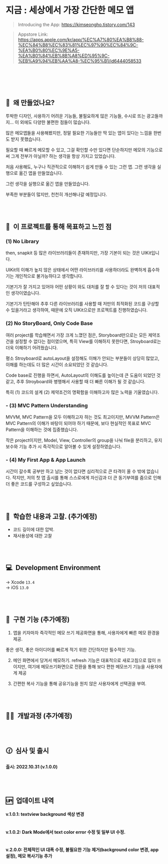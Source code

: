 # 지금 : 세상에서 가장 간단한 메모 앱
> Introducing the App: https://kimseongho.tistory.com/143

> Appstore Link: https://apps.apple.com/kr/app/%EC%A7%80%EA%B8%88-%EC%84%B8%EC%83%81%EC%97%90%EC%84%9C-%EA%B0%80%EC%9E%A5-%EA%B0%84%EB%8B%A8%ED%95%9C-%EB%A9%94%EB%AA%A8-%EC%95%B1/id6444058533

&nbsp;


</br>
</br>







## 🙋&nbsp; 왜 만들었나요?

투박한 디자인, 사용하기 어려운 기능들, 불필요하게 많은 기능들, 수시로 뜨는 광고들까지... 이 외에도 다양한 불편한 점들이 많습니다.

많은 메모앱들을 사용해봤지만, 정말 필요한 기능들만 딱 있는 앱이 있다는 느낌을 한번도 받지 못했습니다.

필요할 때 빠르게 메모할 수 있고, 그걸 확인할 수만 있다면 단순하지만 메모의 기능으로써 그게 전부가 아닐까? 하는 생각을 항상 가지고 있었습니다.

처음 사용해도, 누구나 직관적으로 이해하기 쉽게 만들 수 있는 그런 앱.
그런 생각을 실행으로 옮긴 앱을 만들었습니다.

그런 생각을 실행으로 옮긴 앱을 만들었습니다.

부족한 부분들이 많지만, 천천히 개선해나갈 예정입니다.

&nbsp;
</br>
</br>






## 🏹&nbsp; 이 프로젝트를 통해 목표하고 느낀 점

### (1) No Library

then, snapkit 등 많은 라이브러리들이 존재하지만, 가장 기본이 되는 것은 UIKit입니다.

UIKit의 이해가 높지 않은 상태에서 어떤 라이브러리를 사용하더라도 완벽하게 흡수하기는 개인적으로 불가능하다고 생각합니다.

기본기가 잘 가지고 있어야 어떤 상황이 와도 대처를 잘 할 수 있다는 것이 저의 대표적인 생각이였습니다.

기본기가 탄탄해야 추후 다른 라이브러리를 사용할 때 저만의 최적화된 코드를 구상할 수 있을거라고 생각하여, 때문에 오직 UIKit으로만 프로젝트를 진행하였습니다.




### (2) No StoryBoard, Only Code Base
 
여러 project를 학습해면서 가장 크게 느꼈던 점은, Storyboard만으로는 모든 제약조건을 설정할 수 없다는 점이였으며, 특히 View를 이해하지 못한다면, Stroyboard로는 더욱 이해하기 어려웠습니다.
  
평소 Stroyboard로 autoLayout을 설정해도 이해가 안되는 부분들이 상당히 많았고, 이해를 하는데도 더 많은 시간이 소요되었던 것 같습니다.
  
Code base로 진행을 하면서, AutoLayout의 이해도를 높이는데 큰 도움이 되었던 것 같고, 추후 Stroyboard와 병행해서 사용할 때 더 빠른 이해가 될 것 같습니다.
   
특히 (1) 코드의 설계 (2) 제약조건의 명확함을 이해하고자 많은 노력을 기울였습니다.



### - (3) MVC Pattern Understanding

MVVM, MVC Pattern을 모두 이해하고자 하는 것도 최고이지만, MVVM Pattern은 MVC Pattern의 이해가 바탕이 되어야 하기 때문에, 보다 현실적인 목표로 MVC Pattern을 이해하는 것에 집중했습니다. 

작은 project이지만, Model, View, Controller의 group을 나눠 file을 분리하고, 유지보수와 기능 추가 시 즉각적으로 알아볼 수 있게 설정하였습니다.



### - (4) My First App & App Launch

시간이 갈수록 공부만 하고 남는 것이 없다면 심리적으로 큰 타격이 올 수 밖에 없습니다. 작지만, 저의 첫 앱 출시를 통해 스스로에게 자신감과 더 큰 동기부여를 줌으로 인해 더 좋은 코드를 구성하고 싶었습니다.
 


&nbsp;
</br>
</br>



## 📖&nbsp; 학습한 내용과 고찰. (추가예정)

 
- 코드 길이에 대한 압박.
- 재사용성에 대한 고찰


&nbsp;
</br>
</br>





## 💻&nbsp; Development Environment
-> Xcode `13.4`</br> 
-> iOS `13.0`

&nbsp;
</br>
</br>





## 🔧&nbsp; 구현 기능 (추가예정)
1. 앱을 키자마자 즉각적인 메모 쓰기 제공화면을 통해, 사용자에게 빠른 메모 환경을 제공.

좋은 생각, 좋은 아이디어를 빠르게 적기 위한 간단하지만 필수적인 기능.



2. 메인 화면에서 당겨서 메모하기.
refresh 기능은 대표적으로 새로고침으로 많이 쓰이지만, 여기에 메모쓰기화면으로 전환을 통해 보다 편한 메모쓰기 기능을 사용자에게 제공



3. 간편한 복사 기능을 통해 공유기능을 원치 않은 사용자에게 선택권을 부여.


&nbsp;
</br>
</br>



## 💁‍♂️&nbsp; 개발과정 (추가예정)









&nbsp;
</br>
</br>

## 🕜&nbsp; 심사 및 출시

#### 출시: 2022.10.31 (v.1.0.0)


&nbsp;
</br>
</br>





## 🆙&nbsp; 업데이트 내역
#### v.1.0.1: textview background 색상 변경</br></br>
#### v.1.0.2: Dark Mode에서 text color error 수정 및 일부 UI 수정.</br></br>
#### v.2.0.0: 전체적인 UI 대폭 수정, 불필요한 기능 제거(background color 변경, app 설정), 메모 복사기능 추가</br></br>

